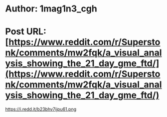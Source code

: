 # Author: 1mag1n3_cgh
# Post URL: [https://www.reddit.com/r/Superstonk/comments/mw2fqk/a_visual_analysis_showing_the_21_day_gme_ftd/](https://www.reddit.com/r/Superstonk/comments/mw2fqk/a_visual_analysis_showing_the_21_day_gme_ftd/)


https://i.redd.it/b23bhv7ijpu61.png